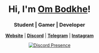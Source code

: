 
<h1 align="center">Hi, I'm <a href="https://github.com/OmBodkhe1">Om Bodkhe</a>!</h1>
<h3 align="center">Student | Gamer | Developer</h3>
<p align="center">
  <strong><a href="https://github.com/OmBodkhe1">Website</a></strong> |
  <strong><a href="https://discord.com/users/1022807635818455040">Discord</a></strong> |
  <strong><a href="https://t.me/ombodkhe" target="_blank" >Telegram</a></strong> |
  <strong><a href="https://www.instagram.com/_ombodkhe_15/">Instagram</a></strong>
</p>

<div align="center">
  <a href="https://discord.com/users/1022807635818455040">
    <img src="https://lanyard.cnrad.dev/api/1022807635818455040" alt="Discord Presence" />
  </a>
</div>



